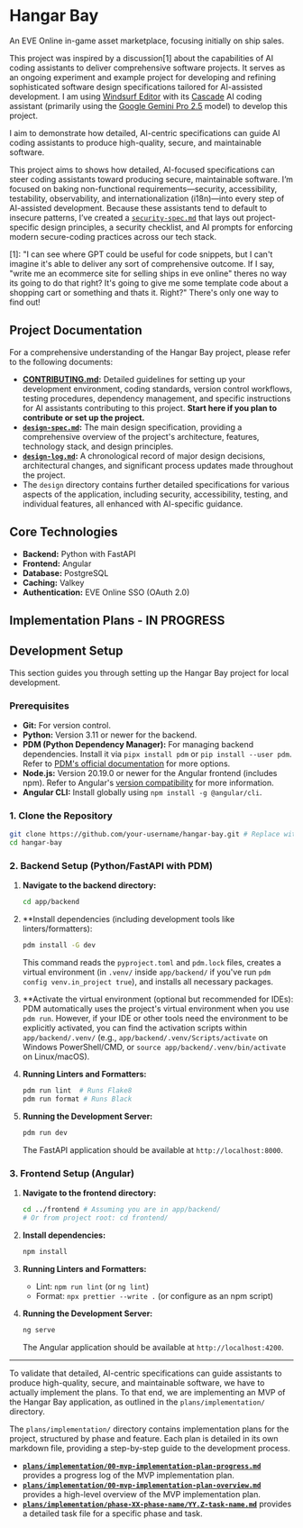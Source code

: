 # Hangar Bay

An EVE Online in-game asset marketplace, focusing initially on ship sales.

This project was inspired by a discussion[1] about the capabilities of AI coding assistants to deliver comprehensive software projects. It serves as an ongoing experiment and example project for developing and refining sophisticated software design specifications tailored for AI-assisted development. I am using [Windsurf Editor](https://windsurf.com/editor) with its [Cascade](https://windsurf.com/cascade) AI coding assistant (primarily using the [Google Gemini Pro 2.5](https://deepmind.google/models/gemini/pro/) model) to develop this project.

I aim to demonstrate how detailed, AI-centric specifications can guide AI coding assistants to produce high-quality, secure, and maintainable software.

This project aims to shows how detailed, AI-focused specifications can steer coding assistants toward producing secure, maintainable software. I’m focused on baking non-functional requirements—security, accessibility, testability, observability, and internationalization (i18n)—into every step of AI-assisted development. Because these assistants tend to default to insecure patterns, I’ve created a [`security-spec.md`](/design/specifications/security-spec.md) that lays out project-specific design principles, a security checklist, and AI prompts for enforcing modern secure-coding practices across our tech stack.

[1]: "I can see where GPT could be useful for code snippets, but I can't imagine it's able to deliver any sort of comprehensive outcome. If I say, "write me an ecommerce site for selling ships in eve online" theres no way its going to do that right? It's going to give me some template code about a shopping cart or something and thats it. Right?"
There's only one way to find out! 

## Project Documentation

For a comprehensive understanding of the Hangar Bay project, please refer to the following documents:

*   **[CONTRIBUTING.md](CONTRIBUTING.md):** Detailed guidelines for setting up your development environment, coding standards, version control workflows, testing procedures, dependency management, and specific instructions for AI assistants contributing to this project. **Start here if you plan to contribute or set up the project.**
*   **[`design-spec.md`](/design/specifications/design-spec.md):** The main design specification, providing a comprehensive overview of the project's architecture, features, technology stack, and design principles.
*   **[`design-log.md`](/design/meta/design-log.md):** A chronological record of major design decisions, architectural changes, and significant process updates made throughout the project.
*   The `design` directory contains further detailed specifications for various aspects of the application, including security, accessibility, testing, and individual features, all enhanced with AI-specific guidance.

## Core Technologies

*   **Backend:** Python with FastAPI
*   **Frontend:** Angular
*   **Database:** PostgreSQL
*   **Caching:** Valkey
*   **Authentication:** EVE Online SSO (OAuth 2.0)

## Implementation Plans - IN PROGRESS

## Development Setup

This section guides you through setting up the Hangar Bay project for local development.

### Prerequisites

*   **Git:** For version control.
*   **Python:** Version 3.11 or newer for the backend.
*   **PDM (Python Dependency Manager):** For managing backend dependencies. Install it via `pipx install pdm` or `pip install --user pdm`. Refer to [PDM's official documentation](https://pdm-project.org/latest/getting-started/installation/) for more options.
*   **Node.js:** Version 20.19.0 or newer for the Angular frontend (includes npm). Refer to Angular's [version compatibility](https://angular.dev/reference/versions#actively-supported-versions) for more information.
*   **Angular CLI:** Install globally using `npm install -g @angular/cli`.

### 1. Clone the Repository

```bash
git clone https://github.com/your-username/hangar-bay.git # Replace with your actual repo URL
cd hangar-bay
```

### 2. Backend Setup (Python/FastAPI with PDM)

1.  **Navigate to the backend directory:**
    ```bash
    cd app/backend
    ```

2.  **Install dependencies (including development tools like linters/formatters):
    ```bash
    pdm install -G dev
    ```
    This command reads the `pyproject.toml` and `pdm.lock` files, creates a virtual environment (in `.venv/` inside `app/backend/` if you've run `pdm config venv.in_project true`), and installs all necessary packages.

3.  **Activate the virtual environment (optional but recommended for IDEs):
    PDM automatically uses the project's virtual environment when you use `pdm run`. However, if your IDE or other tools need the environment to be explicitly activated, you can find the activation scripts within `app/backend/.venv/` (e.g., `app/backend/.venv/Scripts/activate` on Windows PowerShell/CMD, or `source app/backend/.venv/bin/activate` on Linux/macOS).

4.  **Running Linters and Formatters:**
    ```bash
    pdm run lint  # Runs Flake8
    pdm run format # Runs Black
    ```

5.  **Running the Development Server:**
    ```bash
    pdm run dev
    ```
    The FastAPI application should be available at `http://localhost:8000`.

### 3. Frontend Setup (Angular)

1.  **Navigate to the frontend directory:**
    ```bash
    cd ../frontend # Assuming you are in app/backend/
    # Or from project root: cd frontend/
    ```

2.  **Install dependencies:**
    ```bash
    npm install
    ```

3.  **Running Linters and Formatters:**
    *   Lint: `npm run lint` (or `ng lint`)
    *   Format: `npx prettier --write .` (or configure as an npm script)

4.  **Running the Development Server:**
    ```bash
    ng serve
    ```
    The Angular application should be available at `http://localhost:4200`.

---

To validate that detailed, AI-centric specifications can guide assistants to produce high-quality, secure, and maintainable software, we have to actually implement the plans. To that end, we are implementing an MVP of the Hangar Bay application, as outlined in the `plans/implementation/` directory.

The `plans/implementation/` directory contains implementation plans for the project, structured by phase and feature. Each plan is detailed in its own markdown file, providing a step-by-step guide to the development process.

*   **[`plans/implementation/00-mvp-implementation-plan-progress.md`](plans/implementation/00-mvp-implementation-plan-progress.md)** provides a progress log of the MVP implementation plan.
*   **[`plans/implementation/00-mvp-implementation-plan-overview.md`](plans/implementation/00-mvp-implementation-plan-overview.md)** provides a high-level overview of the MVP implementation plan.
*   **[`plans/implementation/phase-XX-phase-name/YY.Z-task-name.md`](plans/implementation/phase-XX-phase-name/YY.Z-task-name.md)** provides a detailed task file for a specific phase and task.

